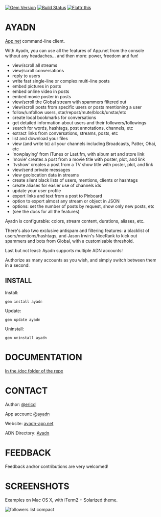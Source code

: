 [![Gem Version](https://badge.fury.io/rb/ayadn.svg)](http://badge.fury.io/rb/ayadn) 
[![Build Status](https://travis-ci.org/ericdke/na.svg?branch=master)](https://travis-ci.org/ericdke/na)
[![Flattr this](http://api.flattr.com/button/flattr-badge-large.png)](https://flattr.com/submit/auto?user_id=ericdejonckheere&url=https://github.com/ericdke/na&title=Ayadn&language=&tags=github&category=software)

AYADN
=====

[App.net](http://app.net) command-line client.

With Ayadn, you can use all the features of App.net from the console without any headaches... and then more: power, freedom and fun!

- view/scroll all streams 
- view/scroll conversations
- reply to users
- write fast single-line or complex multi-line posts
- embed pictures in posts
- embed online video in posts
- embed movie poster in posts
- view/scroll the Global stream with spammers filtered out
- view/scroll posts from specific users or posts mentioning a user
- follow/unfollow users, star/repost/mute/block/unstar/etc 
- create local bookmarks for conversations
- get detailed information about users and their followers/followings
- search for words, hashtags, post annotations, channels, etc
- extract links from conversations, streams, posts, etc
- list and download your files
- view (and write to) all your channels including Broadcasts, Patter, Ohai, etc
- 'nowplaying' from iTunes or Last.fm, with album art and store link
- 'movie' creates a post from a movie title with poster, plot, and link
- 'tvshow' creates a post from a TV show title with poster, plot, and link
- view/send private messages
- view geolocation data in streams
- create silent black lists of users, mentions, clients or hashtags
- create aliases for easier use of channels ids
- update your user profile
- export links and text from a post to Pinboard
- option to export almost any stream or object in JSON
- options: set the number of posts by request, show only new posts, etc
- (see the docs for all the features)


Ayadn is configurable: colors, stream content, durations, aliases, etc. 

There's also two exclusive antispam and filtering features: a blacklist of users/mentions/hashtags, and Jason Irwin's NiceRank to kick out spammers and bots from Global, with a customisable threshold.

Last but not least: Ayadn supports multiple ADN accounts! 

Authorize as many accounts as you wish, and simply switch between them in a second. 


## INSTALL

Install:

`gem install ayadn`  

Update:

`gem update ayadn`  

Uninstall:

`gem uninstall ayadn`  

# DOCUMENTATION

[In the /doc folder of the repo](https://github.com/ericdke/na/tree/master/doc)

# CONTACT

Author: [@ericd](http://app.net/ericd)

App account: [@ayadn](http://app.net/ayadn)

Website: [ayadn-app.net](http://ayadn-app.net)

ADN Directory: [Ayadn](https://directory.app.net/app/345/ayadn/)

# FEEDBACK

Feedback and/or contributions are very welcomed!

# SCREENSHOTS

Examples on Mac OS X, with iTerm2 + Solarized theme.

![followers list compact](https://www.dropbox.com/s/es0o4sq7w05y2ps/ayadn200followerslistsmall.png?dl=1)


